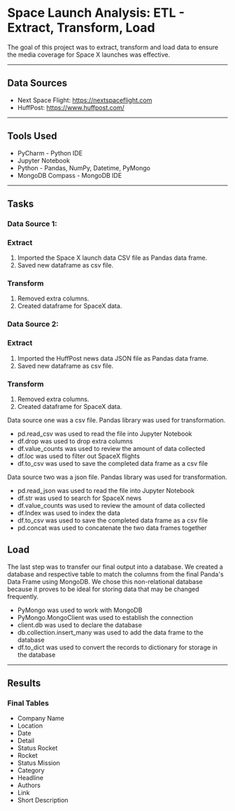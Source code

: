 # Space Launch Analysis: ETL - Extract, Transform, Load
The goal of this project was to extract, transform and load data to ensure the media coverage for Space X launches was effective.  

---
## Data Sources
* Next Space Flight:  https://nextspaceflight.com
* HuffPost:  https://www.huffpost.com/

---
## Tools Used
* PyCharm - Python IDE
* Jupyter Notebook
* Python - Pandas, NumPy, Datetime, PyMongo
* MongoDB Compass - MongoDB IDE

---
## Tasks
### Data Source 1:
### Extract
1.  Imported the Space X launch data CSV file as Pandas data frame.
2.  Saved new dataframe as csv file.

### Transform
1.  Removed extra columns.
2.  Created dataframe for SpaceX data.

### Data Source 2:
### Extract
1.  Imported the HuffPost news data JSON file as Pandas data frame.
2.  Saved new dataframe as csv file.

### Transform
1.  Removed extra columns.
2.  Created dataframe for SpaceX data.


Data source one was a csv file.  Pandas library was used for transformation.
* pd.read_csv was used to read the file into Jupyter Notebook
* df.drop was used to drop extra columns
* df.value_counts was used to review the amount of data collected
* df.loc was used to filter out SpaceX flights
* df.to_csv was used to save the completed data frame as a csv file


Data source two was a json file.  Pandas library was used for transformation.
* pd.read_json was used to read the file into Jupyter Notebook
* df.str was used to search for SpaceX news
* df.value_counts was used to review the amount of data collected
* df.Index was used to index the data
* df.to_csv was used to save the completed data frame as a csv file
* pd.concat was used to concatenate the two data frames together


## Load
The last step was to transfer our final output into a database. We created a database and respective table to match the columns from the final Panda's Data Frame using MongoDB.  We chose this non-relational database because it proves to be ideal for storing data that may be changed frequently. 
* PyMongo was used to work with MongoDB
* PyMongo.MongoClient was used to establish the connection
* client.db was used to declare the database
* db.collection.insert_many was used to add the data frame to the database
* df.to_dict was used to convert the records to dictionary for storage in the database

---
## Results

### Final Tables
* Company Name
* Location
* Date
* Detail
* Status Rocket
* Rocket
* Status Mission
* Category
* Headline
* Authors
* Link
* Short Description


